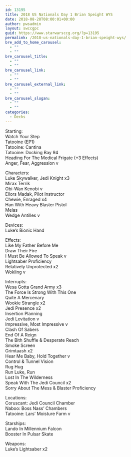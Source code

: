 ```yaml
---
id: 13195
title: 2018 US Nationals Day 1 Brian Speight WYS
date: 2018-08-28T08:00:01+00:00
author: pwsadmin
layout: swccgpc
guid: https://www.starwarsccg.org/?p=13195
permalink: /2018-us-nationals-day-1-brian-speight-wys/
bre_add_to_home_carousel:
  - ""
  - ""
bre_carousel_title:
  - ""
  - ""
bre_carousel_link:
  - ""
  - ""
bre_carousel_external_link:
  - ""
  - ""
bre_carousel_slogan:
  - ""
  - ""
categories:
  - Decks
---
```

Starting:  
Watch Your Step  
Tatooine (EP1)  
Tatooine: Cantina  
Tatooine: Docking Bay 94  
Heading For The Medical Frigate (+3 Effects)  
Anger, Fear, Aggression v

Characters:  
Luke Skywalker, Jedi Knight x3  
Mirax Terrik  
Obi-Wan Kenobi v  
Ellors Madak, Pilot Instructor  
Chewie, Enraged x4  
Han With Heavy Blaster Pistol  
Melas  
Wedge Antilles v

Devices:  
Luke’s Bionic Hand

Effects:  
Like My Father Before Me  
Draw Their Fire  
I Must Be Allowed To Speak v  
Lightsaber Proficiency  
Relatively Unprotected x2  
Wokling v

Interrupts:  
Wesa Gotta Grand Army x3  
The Force Is Strong With This One  
Quite A Mercenary  
Wookie Strangle x2  
Jedi Presence x2  
Insertion Planning  
Jedi Levitation v  
Impressive, Most Impressive v  
Clash Of Sabers  
End Of A Reign  
The Bith Shuffle & Desperate Reach  
Smoke Screen  
Grimtaash x2  
Hear Me Baby, Hold Together v  
Control & Tunnel Vision  
Rug Hug  
Run Luke, Run  
Lost In The Wilderness  
Speak With The Jedi Council x2  
Sorry About The Mess & Blaster Proficiency

Locations:  
Coruscant: Jedi Council Chamber  
Naboo: Boss Nass’ Chambers  
Tatooine: Lars’ Moisture Farm v

Starships:  
Lando In Millennium Falcon  
Booster In Pulsar Skate

Weapons:  
Luke’s Lightsaber x2